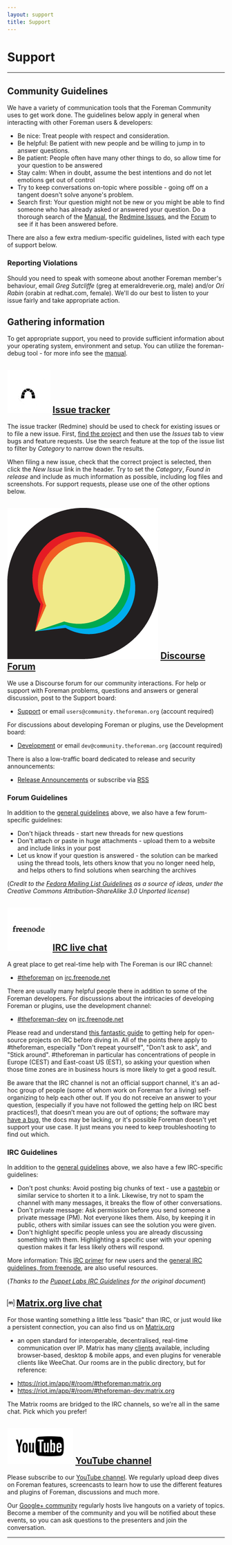 ```yaml
---
layout: support
title: Support
---
```


# Support
------------------------------

## Community Guidelines

We have a variety of communication tools that the Foreman Community uses to get
work done. The guidelines below apply in general when interacting with other
Foreman users & developers:

* Be nice: Treat people with respect and consideration.
* Be helpful: Be patient with new people and be willing to jump in to answer questions.
* Be patient: People often have many other things to do, so allow time for your question to be answered
* Stay calm: When in doubt, assume the best intentions and do not let emotions get out of control
* Try to keep conversations on-topic where possible - going off on a tangent doesn't solve anyone's problem.
* Search first: Your question might not be new or you might be able to find someone who has already asked or answered your question. Do a thorough search of the [Manual](https://theforeman.org/), the [Redmine Issues](http://projects.theforeman.org/projects/foreman/issues), and the [Forum](https://community.theforeman.org/) to see if it has been answered before.

There are also a few extra medium-specific guidelines, listed with each type of support below.

### Reporting Violations

Should you need to speak with someone about another Foreman member's behaviour,
email *Greg Sutcliffe* (greg at emeraldreverie.org, male) and/or *Ori Rabin*
(orabin at redhat.com, female).  We'll do our best to listen to your issue fairly
and take appropriate action.

## Gathering information

To get appropriate support, you need to provide sufficient information about
your operating system, environment and setup. You can utilize the
foreman-debug tool - for more info see the [manual](/manuals/latest/index.html#7.3GettingHelp).

## ![Redmine icon](static/images/redmine.png) [Issue tracker](http://projects.theforeman.org/projects/foreman/issues)

The issue tracker (Redmine) should be used to check for existing issues or to file a new issue.  First, [find the project](http://projects.theforeman.org/projects) and then use the _Issues_ tab to view bugs and feature requests.  Use the search feature at the top of the issue list to filter by _Category_ to narrow down the results.

When filing a new issue, check that the correct project is selected, then click the _New Issue_ link in the header.  Try to set the _Category_, _Found in release_ and include as much information as possible, including log files and screenshots.  For support requests, please use one of the other options below.

## ![Discourse icon](static/images/discourse.png) [Discourse Forum](https://community.theforeman.org)

We use a Discourse forum for our community interactions. For help or support
with Foreman problems, questions and answers or general discussion, post to the
Support board:

* [Support](https://community.theforeman.org/c/support) or email `users@community.theforeman.org` (account required)

For discussions about developing Foreman or plugins, use the Development board:

* [Development](https://community.theforeman.org/c/development) or email `dev@community.theforeman.org` (account required)

There is also a low-traffic board dedicated to release and security announcements:

* [Release Announcements](https://community.theforeman.org/c/release-announcements) or subscribe via [RSS](https://community.theforeman.org/c/release-announcements.rss)

### Forum Guidelines

In addition to the [general guidelines](/support.html#CommunityGuidelines) above, we also have a few forum-specific guidelines:

* Don't hijack threads - start new threads for new questions
* Don't attach or paste in huge attachments - upload them to a website and include links in your post
* Let us know if your question is answered - the solution can be marked using
  the thread tools, lets others know that you no longer need help, and helps
  others to find solutions when searching the archives

(_Credit to the [Fedora Mailing List Guidelines](http://fedoraproject.org/wiki/Communicate/MailingListGuidelines) as a source of ideas, under the Creative Commons Attribution-ShareAlike 3.0 Unported license_)

## ![IRC icon](static/images/freenode.png) [IRC live chat](https://kiwiirc.com/client/irc.freenode.net/?#theforeman)
A great place to get real-time help with The Foreman is our IRC channel:

* [#theforeman](https://kiwiirc.com/client/irc.freenode.net/?#theforeman) on [irc.freenode.net](http://webchat.freenode.net/)

There are usually many helpful people there in addition to some of the Foreman
developers.  For discussions about the intricacies of developing Foreman or
plugins, use the development channel:

* [#theforeman-dev](https://kiwiirc.com/client/irc.freenode.net/?#theforeman-dev) on [irc.freenode.net](http://webchat.freenode.net/)

Please read and understand [this fantastic guide](http://workaround.org/getting-help-on-irc)
to getting help for open-source projects on IRC before diving in. All of the
points there apply to #theforeman, especially "Don't repeat yourself", "Don't
ask to ask", and "Stick around".  #theforeman in particular has concentrations
of people in Europe (CEST) and East-coast US (EST), so asking your question
when those time zones are in business hours is more likely to get a good
result.

Be aware that the IRC channel is not an official support channel, it's an ad-hoc
group of people (some of whom work on Foreman for a living) self-organizing
to help each other out. If you do not receive an answer to your question,
(especially if you have not followed the getting help on IRC best practices!),
that doesn’t mean you are out of options; the software may [have a
bug](http://projects.theforeman.org/projects/foreman/issues), the docs may be
lacking, or it's possible Foreman doesn't yet support your use case. It just
means you need to keep troubleshooting to find out which.

### IRC Guidelines

In addition to the [general guidelines](/support.html#CommunityGuidelines) above, we also have a few IRC-specific guidelines:

* Don't post chunks: Avoid posting big chunks of text - use a [pastebin](http://pastie.org/) or similar service to shorten it to a link. Likewise, try not to spam the channel with many messages, it breaks the flow of other conversations.
* Don't private message: Ask permission before you send someone a private message (PM). Not everyone likes them. Also, by keeping it in public, others with similar issues can see the solution you were given.
* Don't highlight specific people unless you are already discussing something with them. Highlighting a specific user with your opening question makes it far less likely others will respond.

More information: This [IRC primer](http://irchelp.org/irchelp/ircprimer.html) for new users and the [general IRC guidelines, from freenode](http://freenode.net/channel_guidelines.shtml), are also useful resources.

(_Thanks to the [Puppet Labs IRC Guidelines](http://docs.puppetlabs.com/community/community_guidelines.html#irc-guidelines) for the original document_)

## ![Matrix icon](static/images/matrix.png) [Matrix.org live chat](https://riot.im/app/#/room/#theforeman:matrix.org)

For those wanting something a little less "basic" than IRC, or just would like a
persistent connection, you can also find us on [Matrix.org](https://matrix.org)
- an open standard for interoperable, decentralised, real-time communication
over IP. Matrix has many
[clients](https://matrix.org/docs/projects/try-matrix-now.html) available,
including browser-based, desktop & mobile apps, and even plugins for venerable
clients like WeeChat. Our rooms are in the public directory, but for reference:

* https://riot.im/app/#/room/#theforeman:matrix.org
* https://riot.im/app/#/room/#theforeman-dev:matrix.org

The Matrix rooms are bridged to the IRC channels, so we're all in the same chat.
Pick which you prefer!

## ![YouTube icon](static/images/youtube.png) [YouTube channel](https://www.youtube.com/channel/UCCo7AZ1oG6TbG0-dwjRqCmw)
Please subscribe to our [YouTube channel](https://www.youtube.com/channel/UCCo7AZ1oG6TbG0-dwjRqCmw). We regularly upload deep dives on Foreman features, screencasts to learn how to use the different features and plugins of Foreman, discussions and much more.

Our [Google+ community](https://plus.google.com/102496134326414788199) regularly hosts live hangouts on a variety of topics. Become a member of the community and you will be notified about these events, so you can ask questions to the presenters and join the conversation.

<hr/>
